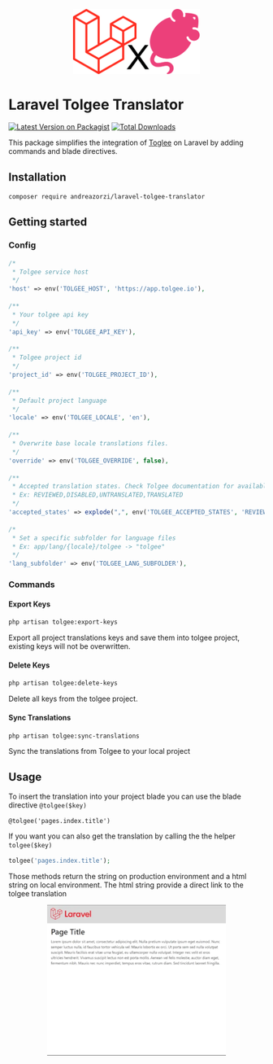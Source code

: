 <p align="center">
    <img src="./resources/media/laravel_x_tolgee.png" alt="logo" width="250"/>
</p>

# Laravel Tolgee Translator
[![Latest Version on Packagist](https://img.shields.io/packagist/v/andreazorzi/laravel-tolgee-translator.svg?style=flat-square)](https://packagist.org/packages/andreazorzi/laravel-tolgee-translator)
[![Total Downloads](https://img.shields.io/packagist/dt/andreazorzi/laravel-tolgee-translator.svg?style=flat-square)](https://packagist.org/packages/andreazorzi/laravel-tolgee-translator)

This package simplifies the integration of <a href="https://tolgee.io/">Toglee</a> on Laravel by adding commands and blade directives.

## Installation
```bash
composer require andreazorzi/laravel-tolgee-translator
```

## Getting started
### Config
```php
/*
 * Tolgee service host
 */
'host' => env('TOLGEE_HOST', 'https://app.tolgee.io'),

/**
 * Your tolgee api key
 */
'api_key' => env('TOLGEE_API_KEY'),

/**
 * Tolgee project id
 */
'project_id' => env('TOLGEE_PROJECT_ID'),

/**
 * Default project language
 */
'locale' => env('TOLGEE_LOCALE', 'en'),

/**
 * Overwrite base locale translations files.
 */
'override' => env('TOLGEE_OVERRIDE', false),

/**
 * Accepted translation states. Check Tolgee documentation for available states.
 * Ex: REVIEWED,DISABLED,UNTRANSLATED,TRANSLATED
 */
'accepted_states' => explode(",", env('TOLGEE_ACCEPTED_STATES', 'REVIEWED')),

/*
 * Set a specific subfolder for language files
 * Ex: app/lang/{locale}/tolgee -> "tolgee"
 */
'lang_subfolder' => env('TOLGEE_LANG_SUBFOLDER'),
```

### Commands
#### Export Keys
```bash
php artisan tolgee:export-keys
```
Export all project translations keys and save them into tolgee project, existing keys will not be overwritten.

#### Delete Keys
```bash
php artisan tolgee:delete-keys
```
Delete all keys from the tolgee project.

#### Sync Translations
```bash
php artisan tolgee:sync-translations
```
Sync the translations from Tolgee to your local project

## Usage
To insert the translation into your project blade you can use the blade directive `@tolgee($key)`
```blade
@tolgee('pages.index.title')
```

If you want you can also get the translation by calling the the helper `tolgee($key)`
```php
tolgee('pages.index.title');
```

Those methods return the string on production environment and a html string on local environment.
The html string provide a direct link to the tolgee translation

<p align="center">
    <img src="./resources/media/tolgee.webp" alt="logo" width="70%"/>
</p>